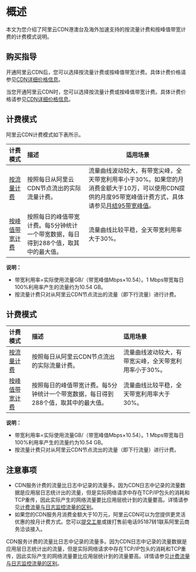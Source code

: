 # 概述

本文为您介绍了阿里云CDN港澳台及海外加速支持的按流量计费和按峰值带宽计费的计费模式说明。

## 购买指导

开通阿里云CDN后，您可以选择按流量计费或按峰值带宽计费。具体计费价格请参见[CDN详细价格信息](https://www.aliyun.com/price/product?spm=a2c4g.11186623.2.10.1b444ee22Dxy8y#/cdn/detail)。

当您开通阿里云CDN时，您可以选择按流量计费或按峰值带宽计费。具体计费价格请参见[CDN详细价格信息](https://www.alibabacloud.com/zh/product/cdn/pricing?spm=a2796.7980202.1167822.1.16755f45tSDVja)。

## 计费模式

阿里云CDN计费模式如下表所示。

|计费模式|描述|适用场景|
|:---|:-|----|
|[按流量计费](/intl.zh-CN/港澳台及海外加速/计费规则/按流量计费.md)|按照每日从阿里云CDN节点流出的实际流量计费。|流量曲线波动较大，有带宽尖峰，全天带宽利用率小于30%。如果您的月消费金额大于10万，可以使用CDN提供的月度95带宽峰值计费方式，具体请参见[月结95带宽峰值](/intl.zh-CN/产品计费/计费方式/基础服务计费.md)。|
|[按峰值带宽计费](/intl.zh-CN/港澳台及海外加速/计费规则/按峰值带宽计费.md)|按照每日的峰值带宽计费。每5分钟统计一个带宽数据，每日得到288个值，取其中的最大值。|流量曲线比较平稳，全天带宽利用率大于30%。|

**说明：**

-   带宽利用率=实际使用流量GB/（带宽峰值Mbps×10.54）。1 Mbps带宽每日100%利用率产生的流量约为10.54 GB。
-   按流量计费只对从阿里云CDN节点流出的流量（即下行流量）进行计费。

## 计费模式

|计费模式|描述|适用场景|
|:---|:-|:---|
|[按流量计费](/intl.zh-CN/港澳台及海外加速/计费规则/按流量计费.md)|按照每日从阿里云CDN节点流出的实际流量计费。|流量曲线波动较大，有带宽尖峰，全天带宽利用率小于30%。|
|[按峰值带宽计费](/intl.zh-CN/港澳台及海外加速/计费规则/按峰值带宽计费.md)|按照每日的峰值带宽计费。每5分钟统计一个带宽数据，每日得到288个值，取其中的最大值。|流量曲线比较平稳，全天带宽利用率大于30%。|

**说明：**

-   带宽利用率=实际使用流量GB/（带宽峰值Mbps×10.54）。1 Mbps带宽每日100%利用率产生的流量约为10.54 GB。
-   按流量计费只对从阿里云CDN节点流出的流量（即下行流量）进行计费。

## 注意事项

-   CDN服务计费的流量比日志中记录的流量多。因为CDN日志中记录的流量数据是应用层日志统计出的流量，但是实际网络请求中存在TCP/IP包头的消耗和TCP重传，因此实际产生的网络流量要比应用层统计到的流量要高。详情请参见[计费流量与日志监控流量的区别](/intl.zh-CN/产品计费/计费常见问题/为什么实际计费流量与日志监控流量不同？.md)。
-   如果您的CDN服务月消费金额大于10万元，阿里云CDN可以为您提供更灵活优惠的按月计费方式。您可以[提交工单](https://selfservice.console.aliyun.com/ticket/createIndex)或拨打售前电话95187转1联系阿里云商务洽谈接入。

CDN服务计费的流量比日志中记录的流量多。因为CDN日志中记录的流量数据是应用层日志统计出的流量，但是实际网络请求中存在TCP/IP包头的消耗和TCP重传，因此实际产生的网络流量要比应用层统计到的流量要高。详情请参见[计费流量与日志监控流量的区别](/intl.zh-CN/产品计费/计费常见问题/为什么实际计费流量与日志监控流量不同？.md)。

